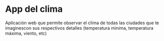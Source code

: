 # App del clima

Aplicación web que permite observar el clima de todas las ciudades que te imaginescon sus respectivos detalles (temperatura mínima, temperatura máxima, viento, etc)

